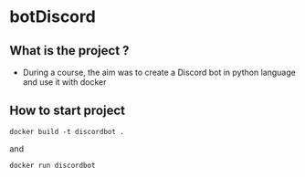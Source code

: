 # botDiscord

## What is the project ?

- During a course, the aim was to create a Discord bot in python language and use it with docker

## How to start project

```docker build -t discordbot .```

and

```docker run discordbot```
